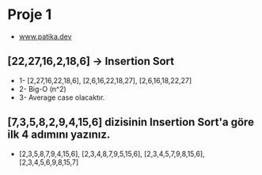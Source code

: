 # Proje 1
* www.patika.dev
## [22,27,16,2,18,6] -> Insertion Sort 
* 1- [2,27,16,22,18,6], [2,6,16,22,18,27], [2,6,16,18,22,27]
* 2- Big-O (n^2)
* 3- Average case olacaktır.
## [7,3,5,8,2,9,4,15,6] dizisinin Insertion Sort'a göre ilk 4 adımını yazınız.
* [2,3,5,8,7,9,4,15,6],
[2,3,4,8,7,9,5,15,6],
[2,3,4,5,7,9,8,15,6],
[2,3,4,5,6,9,8,15,7]

